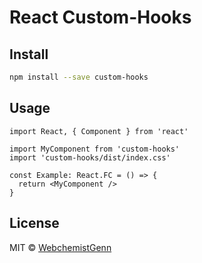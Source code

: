 # React Custom-Hooks

## Install

```bash
npm install --save custom-hooks
```

## Usage

```tsx
import React, { Component } from 'react'

import MyComponent from 'custom-hooks'
import 'custom-hooks/dist/index.css'

const Example: React.FC = () => {
  return <MyComponent />
}
```

## License

MIT © [WebchemistGenn](https://github.com/WebchemistGenn)
